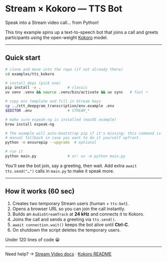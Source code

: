 # Stream × Kokoro — TTS Bot

Speak into a Stream video call… from Python!

This tiny example spins up a text-to-speech bot that joins a call and greets participants using the open-weight [Kokoro](https://github.com/hexgrad/kokoro) model.

---

## Quick start

```bash
# clone and move into the repo (if not already there)
cd examples/tts_kokoro

# install deps (pick one)
pip install -e .            # classic
uv venv .venv && source .venv/bin/activate && uv sync   # fast ⚡️

# copy env template and fill in Stream keys
cp ../stt_deepgram_transcription/env.example .env
$EDITOR .env                # STREAM_*

# make sure espeak-ng is installed (macOS example)
brew install espeak-ng

# The example will auto-bootstrap pip if it's missing; this command is a
# manual fallback in case you want to do it yourself upfront.
python -m ensurepip --upgrade  # optional

# run it
python main.py              # or: uv -m python main.py
```

You'll see the bot join, say a greeting, then wait. Add extra `await tts.send("…")` calls in `main.py` to make it speak more.

---

## How it works (60 sec)

1. Creates two temporary Stream users (human + `tts-bot`).
2. Opens a browser URL so you can join the call instantly.
3. Builds an `AudioStreamTrack` at **24 kHz** and connects it to Kokoro.
4. Joins the call and sends a greeting via `tts.send()`.
5. `await connection.wait()` keeps the bot alive until **Ctrl-C**.
6. On shutdown the script deletes the temporary users.

Under 120 lines of code 😀

---

Need help? → [Stream Video docs](https://getstream.io/video/docs/) · [Kokoro README](https://github.com/hexgrad/kokoro/blob/main/README.md) 